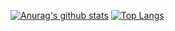 [![Anurag's github stats](https://github-readme-stats.vercel.app/api?username=qingmei2)](https://github.com/anuraghazra/github-readme-stats) [![Top Langs](https://github-readme-stats.vercel.app/api/top-langs/?username=qingmei2&layout=compact)](https://github.com/anuraghazra/github-readme-stats)
